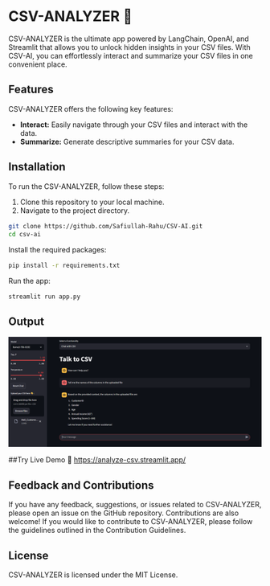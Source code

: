 # CSV-ANALYZER 🧠

CSV-ANALYZER is the ultimate app powered by LangChain, OpenAI, and Streamlit that allows you to unlock hidden insights in your CSV files. With CSV-AI, you can effortlessly interact and summarize your CSV files in one convenient place. 

## Features

CSV-ANALYZER offers the following key features:

- **Interact:** Easily navigate through your CSV files and interact with the data.
- **Summarize:** Generate descriptive summaries for your CSV data.

## Installation

To run the CSV-ANALYZER, follow these steps:

1. Clone this repository to your local machine.
2. Navigate to the project directory.

```bash
git clone https://github.com/Safiullah-Rahu/CSV-AI.git
cd csv-ai
```
Install the required packages:

```bash
pip install -r requirements.txt
```
Run the app:
```bash
streamlit run app.py
```

## Output
![App UI](assets/image.png)

##Try Live Demo
🔗 https://analyze-csv.streamlit.app/

## Feedback and Contributions
If you have any feedback, suggestions, or issues related to CSV-ANALYZER, please open an issue on the GitHub repository. Contributions are also welcome! If you would like to contribute to CSV-ANALYZER, please follow the guidelines outlined in the Contribution Guidelines.


## License
CSV-ANALYZER is licensed under the MIT License.
